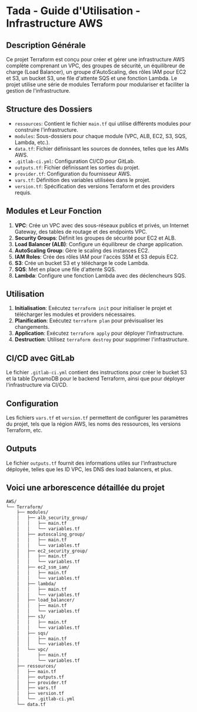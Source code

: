 # Tada - Guide d'Utilisation - Infrastructure AWS

## Description Générale
Ce projet Terraform est conçu pour créer et gérer une infrastructure AWS complète comprenant un VPC, des groupes de sécurité, un équilibreur de charge (Load Balancer), un groupe d'AutoScaling, des rôles IAM pour EC2 et S3, un bucket S3, une file d'attente SQS et une fonction Lambda. Le projet utilise une série de modules Terraform pour modulariser et faciliter la gestion de l'infrastructure.

## Structure des Dossiers
- `ressources`: Contient le fichier `main.tf` qui utilise différents modules pour construire l'infrastructure.
- `modules`: Sous-dossiers pour chaque module (VPC, ALB, EC2, S3, SQS, Lambda, etc.).
- `data.tf`: Fichier définissant les sources de données, telles que les AMIs AWS.
- `.gitlab-ci.yml`: Configuration CI/CD pour GitLab.
- `outputs.tf`: Fichier définissant les sorties du projet.
- `provider.tf`: Configuration du fournisseur AWS.
- `vars.tf`: Définition des variables utilisées dans le projet.
- `version.tf`: Spécification des versions Terraform et des providers requis.

## Modules et Leur Fonction
1. **VPC**: Crée un VPC avec des sous-réseaux publics et privés, un Internet Gateway, des tables de routage et des endpoints VPC.
2. **Security Groups**: Définit les groupes de sécurité pour EC2 et ALB.
3. **Load Balancer (ALB)**: Configure un équilibreur de charge application.
4. **AutoScaling Group**: Gère le scaling des instances EC2.
5. **IAM Roles**: Crée des rôles IAM pour l'accès SSM et S3 depuis EC2.
6. **S3**: Crée un bucket S3 et y télécharge le code Lambda.
7. **SQS**: Met en place une file d'attente SQS.
8. **Lambda**: Configure une fonction Lambda avec des déclencheurs SQS.

## Utilisation
1. **Initialisation**: Exécutez `terraform init` pour initialiser le projet et télécharger les modules et providers nécessaires.
2. **Planification**: Exécutez `terraform plan` pour prévisualiser les changements.
3. **Application**: Exécutez `terraform apply` pour déployer l'infrastructure.
4. **Destruction**: Utilisez `terraform destroy` pour supprimer l'infrastructure.

## CI/CD avec GitLab
Le fichier `.gitlab-ci.yml` contient des instructions pour créer le bucket S3 et la table DynamoDB pour le backend Terraform, ainsi que pour déployer l'infrastructure via CI/CD.

## Configuration
Les fichiers `vars.tf` et `version.tf` permettent de configurer les paramètres du projet, tels que la région AWS, les noms des ressources, les versions Terraform, etc.

## Outputs
Le fichier `outputs.tf` fournit des informations utiles sur l'infrastructure déployée, telles que les ID VPC, les DNS des load balancers, et plus.

## Voici une arborescence détaillée du projet
```txt
AWS/
└── Terraform/
    ├── modules/
    │   ├── alb_security_group/
    │   │   ├── main.tf
    │   │   └── variables.tf
    │   ├── autoscaling_group/
    │   │   ├── main.tf
    │   │   └── variables.tf
    │   ├── ec2_security_group/
    │   │   ├── main.tf
    │   │   └── variables.tf
    │   ├── ec2_ssm_iam/
    │   │   ├── main.tf
    │   │   └── variables.tf
    │   ├── lambda/
    │   │   ├── main.tf
    │   │   └── variables.tf
    │   ├── load_balancer/
    │   │   ├── main.tf
    │   │   └── variables.tf
    │   ├── s3/
    │   │   ├── main.tf
    │   │   └── variables.tf
    │   ├── sqs/
    │   │   ├── main.tf
    │   │   └── variables.tf
    │   └── vpc/
    │       ├── main.tf
    │       └── variables.tf
    ├── ressources/
    │   ├── main.tf
    │   ├── outputs.tf
    │   ├── provider.tf
    │   ├── vars.tf
    │   ├── version.tf
    │   └── .gitlab-ci.yml
    └── data.tf
```